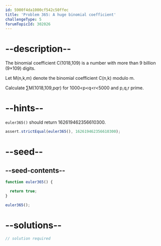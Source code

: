 ```yaml
---
id: 5900f4da1000cf542c50ffec
title: 'Problem 365: A huge binomial coefficient'
challengeType: 5
forumTopicId: 302026
---
```


# --description--

The binomial coefficient C(1018,109) is a number with more than 9 billion (9×109) digits.

Let M(n,k,m) denote the binomial coefficient C(n,k) modulo m.

Calculate ∑M(1018,109,p*q*r) for 1000&lt;p&lt;q&lt;r&lt;5000 and p,q,r prime.

# --hints--

`euler365()` should return 162619462356610300.

```js
assert.strictEqual(euler365(), 162619462356610300);
```

# --seed--

## --seed-contents--

```js
function euler365() {

  return true;
}

euler365();
```

# --solutions--

```js
// solution required
```
